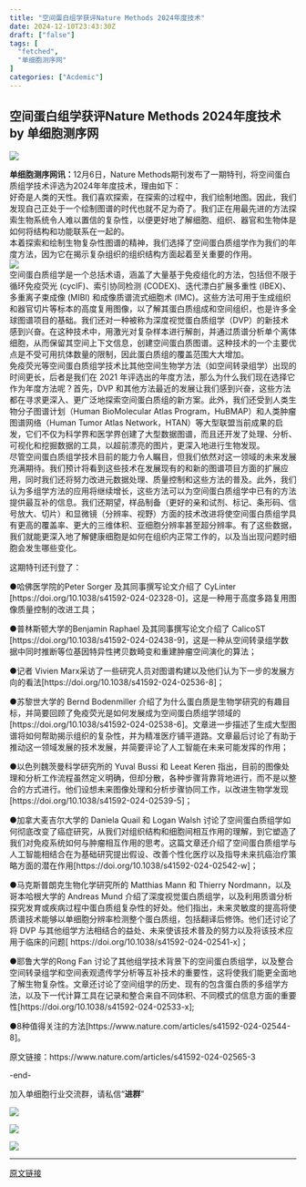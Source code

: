 ```yaml
---
title: "空间蛋白组学获评Nature Methods 2024年度技术"
date: 2024-12-10T23:43:30Z
draft: ["false"]
tags: [
  "fetched",
  "单细胞测序网"
]
categories: ["Acdemic"]
---
```

空间蛋白组学获评Nature Methods 2024年度技术 by 单细胞测序网
------
<div><p data-mpa-powered-by="yiban.io"><img data-imgfileid="100044146" data-ratio="0.2777777777777778" data-s="300,640" data-type="jpeg" data-w="1080" data-src="https://mmbiz.qpic.cn/mmbiz_jpg/4EXN4q6Vs7eGOXLB87NI1KoQtbD56807BwS8vP7uOEGoYCYKrOCAL7c9eVtKorQ9yYStHh3uMICn27ibRCghzxg/640?wx_fmt=jpeg" src="https://mmbiz.qpic.cn/mmbiz_jpg/4EXN4q6Vs7eGOXLB87NI1KoQtbD56807BwS8vP7uOEGoYCYKrOCAL7c9eVtKorQ9yYStHh3uMICn27ibRCghzxg/640?wx_fmt=jpeg"></p><section><strong><span>单细胞测序网讯：</span></strong><span>12月6日，Nature Methods期刊发布了一期特刊，将空间蛋白质组学技术评选为2024年年度技术，理由如下：<br></span></section><section><span><span>好奇是</span>人类的天性。我们喜欢探索，在探索的过程中，我们绘制地图。因此，我们发现自己正处于一个绘制图谱的时代也就不足为奇了。我们正在用最先进的方法探索生物系统令人难以置信的复杂性，以便更好地了解细胞、组织、器官和生物体是如何将结构和功能联系在一起的。</span></section><section><span>本着探索和绘制生物复杂性图谱的精神，我们选择了空间蛋白质组学作为我们的年度方法，因为它在揭示复杂组织的组织结构方面起着至关重要的作用。</span></section><section><span><img data-backh="584" data-backw="440" data-imgfileid="100127300" data-ratio="1.3272727272727274" data-w="440" data-src="https://mmbiz.qpic.cn/mmbiz_png/UZSg86Sbn2UUvkxsk0RQibkwQMUgkicZt5jntIV71V35IEc3TQHw49zvdRwbAZmD6OHIW7iaFYjyvicb1l5PLynMibg/640?wx_fmt=png&amp;from=appmsg" src="https://mmbiz.qpic.cn/mmbiz_png/UZSg86Sbn2UUvkxsk0RQibkwQMUgkicZt5jntIV71V35IEc3TQHw49zvdRwbAZmD6OHIW7iaFYjyvicb1l5PLynMibg/640?wx_fmt=png&amp;from=appmsg"></span></section><section><span>空间蛋白质组学是一个总括术语，涵盖了大量基于免疫组化的方法，包括但不限于循环免疫荧光 (cycIF)、索引协同检测 (CODEX)、迭代漂白扩展多重性 (IBEX)、多重离子束成像 (MIBI) 和成像质谱流式细胞术 (IMC)。这些方法可用于生成组织和器官切片等标本的高度复用图像，以了解其蛋白质组成和空间组织，也是许多全球图谱项目的基础。我们还对一种被称为深度视觉蛋白质组学（DVP）的新技术感到兴奋。在这种技术中，用激光对复杂样本进行解剖，并通过质谱分析单个离体细胞，从而保留其空间上下文信息，创建空间蛋白质图谱。这种技术的一个主要优点是不受可用抗体数量的限制，因此蛋白质组的覆盖范围大大增加。</span></section><section><span>免疫荧光等空间蛋白质组学技术比其他空间生物学方法（如空间转录组学）出现的时间更长，后者是我们在 2021 年评选出的年度方法，那么为什么我们现在选择它作为年度方法呢？首先，DVP 和其他方法最近的发展让我们感到兴奋，这些方法都在寻求更深入、更广泛地探索空间蛋白质组的新方案。此外，我们还受到人类生物分子图谱计划（Human BioMolecular Atlas Program，HuBMAP）和人类肿瘤图谱网络（Human Tumor Atlas Network，HTAN）等大型联盟当前成果的启发，它们不仅为科学界和医学界创建了大型数据图谱，而且还开发了处理、分析、可视化和挖掘数据的工具，以超前漂亮的图片，更深入地进行生物发现。</span></section><section><section><span>尽管空间蛋白质组学技术目前的能力令人瞩目，但我们依然对这一领域的未来发展充满期待。我们预计将看到这些技术在发展现有的和新的图谱项目方面的扩展应用，同时我们还将努力改进元数据处理、质量控制和这些方法的普及。此外，我们认为多组学方法的应用将继续增长，这些方法可以为空间蛋白质组学中已有的方法提供最互补的信息。我们还期望，样品制备（更好的亲和试剂、标记、条形码、信号放大、切片）和显微镜（分辨率、视野）方面的技术改进将使空间蛋白质组学具有更高的覆盖率、更大的三维体积、亚细胞分辨率甚至超分辨率。有了这些数据，我们就能更深入地了解健康细胞是如何在组织内正常工作的，以及当出现问题时细胞会发生哪些变化。</span></section><span></span></section><p><span>这期特刊还刊登了：</span></p><p><span>●哈佛医学院的Peter Sorger 及其同事撰写论文介绍了 CyLinter [<span>https://doi.org/10.1038/s41592-024-02328-0</span>]，这是一种用于高度多路复用图像质量控制的改进工具；</span></p><p><span><span>●<span>普林斯顿大学的</span></span>Benjamin Raphael 及其同事撰写论文介绍了 CalicoST [<span>https://doi.org/10.1038/s41592-024-02438-9</span>]，这是一种从空间转录组学数据中同时推断等位基因特异性拷贝数畸变和重建肿瘤空间演化的算法；</span></p><p><span><span>●</span>记者 Vivien Marx采访了一些研究人员对图谱构建以及他们认为下一步的发展方向的看法[https://doi.org/10.1038/s41592-024-02536-8]；</span></p><p><span><span>●</span><span>苏黎世大学的 Bernd Bodenmiller</span> 介绍了为什么蛋白质是生物学研究的有趣目标，并简要回顾了免疫荧光是如何发展成为空间蛋白质组学领域的[<span>https://doi.org/10.1038/s41592-024-02538-6</span>]。文章进一步描述了生成大型图谱将如何帮助揭示组织的复杂性，并为精准医疗铺平道路。文章最后讨论了有助于推动这一领域发展的技术发展，并简要评论了人工智能在未来可能发挥的作用；</span></p><p><span><span>●</span><span>以色列魏茨曼科学研究所的 Yuval Bussi 和 Leeat Keren </span>指出，目前的图像处理和分析工作流程虽然定义明确，但却分散，各种步骤背靠背地进行，而不是以整合的方式进行。他们设想未来图像处理和分析步骤协同工作，以改进生物学发现[<span>https://doi.org/10.1038/s41592-024-02539-5</span>]；</span></p><p><span><span>●</span><span>加拿大麦吉尔大学的 Daniela Quail 和 Logan Walsh</span> 讨论了空间蛋白质组学如何彻底改变了癌症研究，从我们对组织结构和细胞间相互作用的理解，到它塑造了我们对免疫系统如何与肿瘤相互作用的思考。这篇文章还介绍了空间蛋白质组学与人工智能相结合在为基础研究提出假设、改善个性化医疗以及指导未来抗癌治疗策略方面的潜在作用[<span>https://doi.org/10.1038/s41592-024-02542-w</span>]；</span></p><p><span><span>●</span><span>马克斯普朗克生物化学研究所的 Matthias Mann 和 Thierry Nordmann，以及哥本哈根大学的 Andreas Mund</span> 介绍了深度视觉蛋白质组学，以及利用质谱分析探究发育或疾病过程中蛋白质组复杂性的好处。他们指出，未来灵敏度的提高将使质谱技术能够以单细胞分辨率检测整个蛋白质组，包括翻译后修饰。他们还讨论了将 DVP 与其他组学方法相结合的益处、未来使该技术普及的努力以及将该技术应用于临床的问题[<span> https://doi.org/10.1038/s41592-024-02541-x</span>]；</span></p><p><span><span>●<span>耶鲁大学的</span></span>Rong Fan 讨论了其他组学技术背景下的空间蛋白质组学，以及整合空间转录组学和空间表观遗传学分析等互补技术<span>的重要性，这将使我们能</span>更全面地了解生物复杂性。文章还讨论了空间组学的历史、现有的包含蛋白质的多组学方法，以及下一代计算工具在记录和整合来自不同体积、不同模式的信息方面的重要性[<span>https://doi.org/10.1038/s41592-024-02533-x</span>];</span></p><p><span><span>●</span>8种值得关注的方法[https://www.nature.com/articles/s41592-024-02544-8]。</span></p><section><span></span></section><section><span>原文链接：https://www.nature.com/articles/s41592-024-02565-3</span></section><p><span>-end-</span></p><p><span>加入单细胞行业交流群，请私信“<strong><span>进群</span></strong>”</span></p><p><img data-imgfileid="100044154" data-ratio="0.17685185185185184" data-s="300,640" data-type="jpegwxfrom=5wx_lazy=1wx_co=1" data-w="1080" data-src="https://mmbiz.qpic.cn/mmbiz_jpg/VbtBptuOSIkCaWiaA7g6hHNLBlia7uicGc9icG1X1HgpP8E2PVYYTzPXicLOqfNjeLV8cCRM72icCBn2ETH9FshG43icg/640?wx_fmt=jpegwxfrom=5wx_lazy=1wx_co=1" src="https://mmbiz.qpic.cn/mmbiz_jpg/VbtBptuOSIkCaWiaA7g6hHNLBlia7uicGc9icG1X1HgpP8E2PVYYTzPXicLOqfNjeLV8cCRM72icCBn2ETH9FshG43icg/640?wx_fmt=jpegwxfrom=5wx_lazy=1wx_co=1"></p><p><img data-imgfileid="100044152" data-ratio="0.387037037037037" data-s="300,640" data-type="jpeg" data-w="1080" data-src="https://mmbiz.qpic.cn/mmbiz_jpg/4EXN4q6Vs7cxXMdQibqgamkhjr2Ugaiak9rYuDRky3pv0v85l1ezwnLg0yxQujKADWzBoBOtvZkVUz5KHaWRogZw/640?wx_fmt=jpeg" src="https://mmbiz.qpic.cn/mmbiz_jpg/4EXN4q6Vs7cxXMdQibqgamkhjr2Ugaiak9rYuDRky3pv0v85l1ezwnLg0yxQujKADWzBoBOtvZkVUz5KHaWRogZw/640?wx_fmt=jpeg"></p><p><img data-imgfileid="100043911" data-ratio="0.387037037037037" data-s="300,640" data-type="jpegwxfrom=5wx_lazy=1wx_co=1" data-w="1080" data-src="https://mmbiz.qpic.cn/mmbiz_jpg/4EXN4q6Vs7cPBRHPnAAq053LZic0TTLviayCKSp7jpeXBKzU4wgHOOlwp4c5AFyiaTia966kqltY90sfNppMEXMcEA/640?wx_fmt=jpegwxfrom=5wx_lazy=1wx_co=1" src="https://mmbiz.qpic.cn/mmbiz_jpg/4EXN4q6Vs7cPBRHPnAAq053LZic0TTLviayCKSp7jpeXBKzU4wgHOOlwp4c5AFyiaTia966kqltY90sfNppMEXMcEA/640?wx_fmt=jpegwxfrom=5wx_lazy=1wx_co=1"></p><p><mp-style-type data-value="3"></mp-style-type></p></div>  
<hr>
<a href="https://mp.weixin.qq.com/s/tCoRlqSakcWE5w9JR_5smA",target="_blank" rel="noopener noreferrer">原文链接</a>
